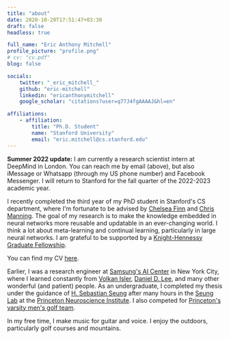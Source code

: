 ```yaml
---
title: "about"
date: 2020-10-20T17:51:47+03:30
draft: false
headless: true

full_name: "Eric Anthony Mitchell"
profile_picture: "profile.png"
# cv: "cv.pdf"
blog: false

socials:
    twitter: "_eric_mitchell_"
    github: "eric-mitchell"
    linkedin: "ericanthonymitchell"
    google_scholar: "citations?user=q77J4fgAAAAJ&hl=en"

affiliations:
    - affiliation:
        title: "Ph.D. Student"
        name: "Stanford University"
        email: "eric.mitchell@cs.stanford.edu"
---
```


**Summer 2022 update:** I am currently a research scientist intern at DeepMind in London. You can reach me by email (above), but also iMessage or Whatsapp (through my US phone number) and Facebook Messenger. I will return to Stanford for the fall quarter of the 2022-2023 academic year.

I recently completed the third year of my PhD student in Stanford's CS department, where I'm fortunate to be advised by [Chelsea Finn][1] and [Chris Manning][2]. The goal of my research is to make the knowledge embedded in neural networks more reusable and updatable in an ever-changing world. I think a lot about meta-learning and continual learning, particularly in large neural networks. I am grateful to be supported by a [Knight-Hennessy Graduate Fellowship][KH].

You can find my CV [here][CV].

Earlier, I was a research engineer at [Samsung's AI Center][5] in New York City, where I learned constantly from [Volkan Isler][6], [Daniel D. Lee][7], and many other wonderful (and patient) people. As an undergraduate, I completed my thesis under the guidance of [H. Sebastian Seung][10] after many hours in the [Seung Lab][8] at the [Princeton Neuroscience Institute][9]. I also competed for [Princeton's varsity men's golf team][X].

In my free time, I make music for guitar and voice. I enjoy the outdoors, particularly golf courses and mountains.


[1]: https://ai.stanford.edu/~cbfinn/
[2]: https://nlp.stanford.edu/manning/
[3]: https://ai.stanford.edu
[4]: https://nlp.stanford.edu
[5]: https://research.samsung.com/aicenter_ny
[6]: https://www-users.cse.umn.edu/~isler/
[7]: https://tech.cornell.edu/people/daniel-d-lee-2/
[8]: https://seunglab.org
[9]: http://pni.princeton.edu
[10]: http://pni.princeton.edu/faculty/h.-sebastian-seung

[KH]: https://knight-hennessy.stanford.edu
[A]: https://iclr.cc
[B]: https://icml.cc
[C]: https://aaai.org
[D]: https://www.ieee-ras.org/conferences-workshops/fully-sponsored/icra
[E]: https://www.ieee-ras.org/conferences-workshops/financially-co-sponsored/iros
[F]: https://www.robot-learning.org
[X]: https://twitter.com/princetongolf
[CV]: cv.pdf